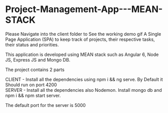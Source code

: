 # Project-Management-App---MEAN-STACK

Please Navigate into the client folder to See the working demo gif
A Single Page Application (SPA) to keep track of projects, their respective tasks, their status and priorities.


This application is developed using MEAN stack such as Angular 6, Node JS, Express JS and Mongo DB.

The project contains 2 parts 

CLIENT - Install all the dependencies using npm i && ng serve. By Default it Should run on port 4200  
SERVER  - Install all the dependencies also Nodemon. Install mongo db and npm i && npm start server.

The default port for the server is 5000 
